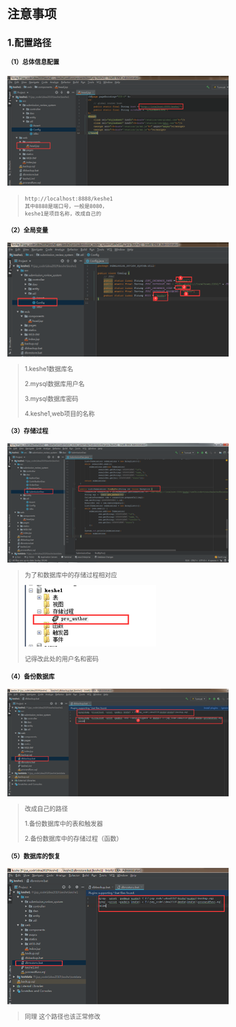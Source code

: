 # 注意事项

## 1.配置路径

#### （1）总体信息配置

### ![1592573759610](images/1.png)

> ```
> http://localhost:8888/keshe1
> 其中8888是端口号，一般是8080，
> keshe1是项目名称，改成自己的
> ```

#### （2）全局变量

![1592573976866](images/2.png)

> 1.keshe1数据库名
>
> 2.mysql数据库用户名
>
> 3.mysql数据库密码
>
> 4.keshe1,web项目的名称

#### （3）存储过程

![1592574263822](images/3.png)

> 为了和数据库中的存储过程相对应
>
> ![1592574480272](images/4.png)
>
> 记得改此处的用户名和密码

#### （4）备份数据库

![1592574798560](images/5.png)

> 改成自己的路径
>
> 1.备份数据库中的表和触发器
>
> 2.备份数据库中的存储过程（函数）

#### （5）数据库的恢复

![1592574897509](images/6.png)

> 同理 这个路径也该正常修改


